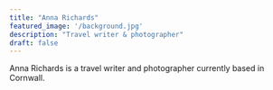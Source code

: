 ```yaml
---
title: "Anna Richards"
featured_image: '/background.jpg'
description: "Travel writer & photographer"
draft: false
---
```

Anna Richards is a travel writer and photographer currently based in Cornwall.